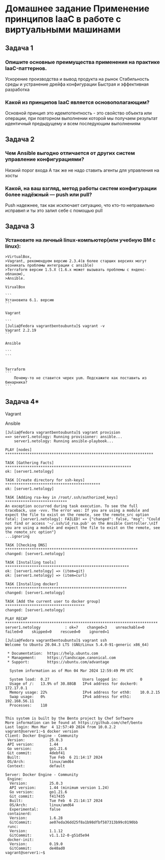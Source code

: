 # Домашнее задание Применение принципов IaaC в работе с виртуальными машинами

## Задача 1

### Опишите основные преимущества применения на практике IaaC-паттернов.

Ускорение производства и вывод продукта на рынок
Стабильность среды и устранение дрейфа конфигурации
Быстрая и эффективная разработка
 

### Какой из принципов IaaC является основополагающим?
Основной принцип это идемпотентность -
это свойство объекта или операции, при повторном выполнении которой мы получаем результат идентичный предыдущему и всем последующим выполнениям

## Задача 2

### Чем Ansible выгодно отличается от других систем управление конфигурациями?

Низкий порог входа
А так же не надо ставить агенты для управления на хосты

### Какой, на ваш взгляд, метод работы систем конфигурации более надёжный — push или pull?

Push надежнее, так как исключает ситуацию, что кто-то неправильно исправил и ты это залил себе с помощью pull

## Задача 3

### Установите на личный linux-компьютер(или учебную ВМ с linux):

	>VirtualBox,
	>Vagrant, рекомендуем версию 2.3.4(в более старших версиях могут возникать проблемы интеграции с ansible)
	>Terraform версии 1.5.Х (1.6.х может вызывать проблемы с яндекс-облаком),
	>Ansible.

	VirualBox
	
	```
	Установила 6.1. версию
	```
		
	Vagrant
	
	```
	[Julia@fedora vagrantbentoubuntu]$ vagrant -v
	Vagrant 2.2.19
	```
	
	Ansible
	
	```
	```
	

	Terraform 
	```
		Почему-то не ставится черех yum. Подскажите как поставить из бинарника?
	```


## Задача 4*

Vagrant


Ansible

```
[Julia@fedora vagrantbentoubuntu]$ vagrant provision
==> server1.netology: Running provisioner: ansible...
    server1.netology: Running ansible-playbook...

PLAY [nodes] *******************************************************************

TASK [Gathering Facts] *********************************************************
ok: [server1.netology]

TASK [Create directory for ssh-keys] *******************************************
ok: [server1.netology]

TASK [Adding rsa-key in /root/.ssh/authorized_keys] ****************************
An exception occurred during task execution. To see the full traceback, use -vvv. The error was: If you are using a module and expect the file to exist on the remote, see the remote_src option
fatal: [server1.netology]: FAILED! => {"changed": false, "msg": "Could not find or access '~/.ssh/id_rsa.pub' on the Ansible Controller.\nIf you are using a module and expect the file to exist on the remote, see the remote_src option"}
...ignoring

TASK [Checking DNS] ************************************************************
changed: [server1.netology]

TASK [Installing tools] ********************************************************
ok: [server1.netology] => (item=git)
ok: [server1.netology] => (item=curl)

TASK [Installing docker] *******************************************************
changed: [server1.netology]

TASK [Add the current user to docker group] ************************************
changed: [server1.netology]

PLAY RECAP *********************************************************************
server1.netology           : ok=7    changed=3    unreachable=0    failed=0    skipped=0    rescued=0    ignored=1   

[Julia@fedora vagrantbentoubuntu]$ vagrant ssh
Welcome to Ubuntu 20.04.3 LTS (GNU/Linux 5.4.0-91-generic x86_64)

 * Documentation:  https://help.ubuntu.com
 * Management:     https://landscape.canonical.com
 * Support:        https://ubuntu.com/advantage

  System information as of Mon 04 Mar 2024 12:59:49 PM UTC

  System load:  0.27               Users logged in:          0
  Usage of /:   13.9% of 30.88GB   IPv4 address for docker0: 172.17.0.1
  Memory usage: 22%                IPv4 address for eth0:    10.0.2.15
  Swap usage:   0%                 IPv4 address for eth1:    192.168.56.11
  Processes:    110


This system is built by the Bento project by Chef Software
More information can be found at https://github.com/chef/bento
Last login: Mon Mar  4 12:57:49 2024 from 10.0.2.2
vagrant@server1:~$ docker version
Client: Docker Engine - Community
 Version:           25.0.3
 API version:       1.44
 Go version:        go1.21.6
 Git commit:        4debf41
 Built:             Tue Feb  6 21:14:17 2024
 OS/Arch:           linux/amd64
 Context:           default

Server: Docker Engine - Community
 Engine:
  Version:          25.0.3
  API version:      1.44 (minimum version 1.24)
  Go version:       go1.21.6
  Git commit:       f417435
  Built:            Tue Feb  6 21:14:17 2024
  OS/Arch:          linux/amd64
  Experimental:     false
 containerd:
  Version:          1.6.28
  GitCommit:        ae07eda36dd25f8a1b98dfbf587313b99c0190bb
 runc:
  Version:          1.1.12
  GitCommit:        v1.1.12-0-g51d5e94
 docker-init:
  Version:          0.19.0
  GitCommit:        de40ad0
vagrant@server1:~$
```



